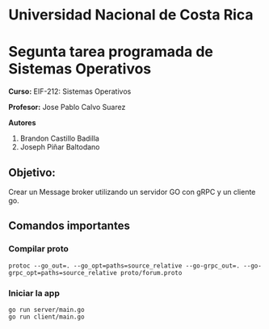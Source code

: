 # Universidad Nacional de Costa Rica
# Segunta tarea programada de Sistemas Operativos
**Curso:** EIF-212: Sistemas Operativos

**Profesor:** Jose Pablo Calvo Suarez

**Autores**
1. Brandon Castillo Badilla
2. Joseph Piñar Baltodano

## Objetivo:

Crear un Message broker utilizando un servidor GO con gRPC y un cliente go.

## Comandos importantes

### Compilar proto
```
protoc --go_out=. --go_opt=paths=source_relative --go-grpc_out=. --go-grpc_opt=paths=source_relative proto/forum.proto
```
### Iniciar la app
```
go run server/main.go
go run client/main.go
```
